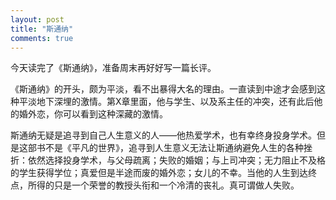 ```yaml
---
layout: post
title: "斯通纳"
comments: true
---
```


今天读完了《斯通纳》，准备周末再好好写一篇长评。

《斯通纳》的开头，颇为平淡，看不出暴得大名的理由。一直读到中途才会感到这种平淡地下深埋的激情。第X章里面，他与学生、以及系主任的冲突，还有此后他的婚外恋，你可以看到这种深藏的激情。

斯通纳无疑是追寻到自己人生意义的人——他热爱学术，也有幸终身投身学术。但是这部书不是《平凡的世界》，追寻到人生意义无法让斯通纳避免人生的各种挫折：依然选择投身学术，与父母疏离；失败的婚姻；与上司冲突；无力阻止不及格的学生获得学位；真爱但是半途而废的婚外恋；女儿的不幸。当他的人生到达终点，所得的只是一个荣誉的教授头衔和一个冷清的丧礼。真可谓做人失败。